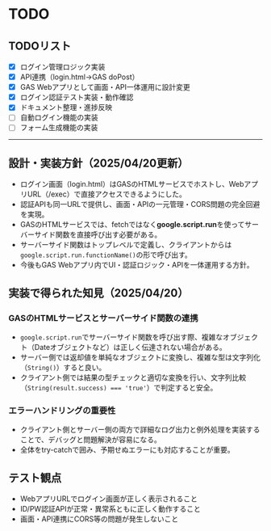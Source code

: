 # TODO

## TODOリスト

- [x] ログイン管理ロジック実装
- [x] API連携（login.html→GAS doPost）
- [x] GAS Webアプリとして画面・API一体運用に設計変更
- [x] ログイン認証テスト実装・動作確認
- [x] ドキュメント整理・進捗反映
- [ ] 自動ログイン機能の実装
- [ ] フォーム生成機能の実装

---

## 設計・実装方針（2025/04/20更新）
- ログイン画面（login.html）はGASのHTMLサービスでホストし、WebアプリURL（/exec）で直接アクセスできるようにした。
- 認証APIも同一URLで提供し、画面・APIの一元管理・CORS問題の完全回避を実現。
- GASのHTMLサービスでは、fetchではなく**google.script.run**を使ってサーバーサイド関数を直接呼び出す必要がある。
- サーバーサイド関数はトップレベルで定義し、クライアントからは`google.script.run.functionName()`の形で呼び出す。
- 今後もGAS Webアプリ内でUI・認証ロジック・APIを一体運用する方針。

## 実装で得られた知見（2025/04/20）

### GASのHTMLサービスとサーバーサイド関数の連携
- `google.script.run`でサーバーサイド関数を呼び出す際、複雑なオブジェクト（Dateオブジェクトなど）は正しく伝達されない場合がある。
- サーバー側では返却値を単純なオブジェクトに変換し、複雑な型は文字列化（`String()`）すると良い。
- クライアント側では結果の型チェックと適切な変換を行い、文字列比較（`String(result.success) === 'true'`）で判定すると安全。

### エラーハンドリングの重要性
- クライアント側とサーバー側の両方で詳細なログ出力と例外処理を実装することで、デバッグと問題解決が容易になる。
- 全体をtry-catchで囲み、予期せぬエラーにも対応することが重要。

## テスト観点
- WebアプリURLでログイン画面が正しく表示されること
- ID/PW認証APIが正常・異常系ともに正しく動作すること
- 画面・API連携にCORS等の問題が発生しないこと
